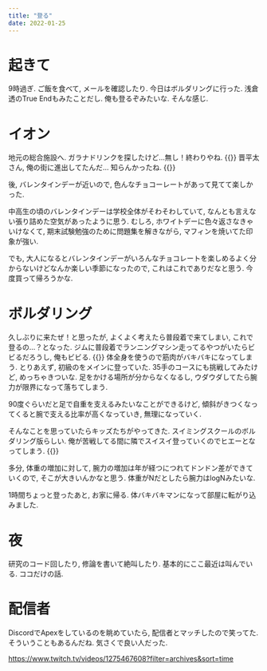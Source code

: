 ```yaml
---
title: "登る"
date: 2022-01-25
---
```


# 起きて
9時過ぎ. ご飯を食べて, メールを確認したり. 今日はボルダリングに行った. 浅倉透のTrue Endもみたことだし. 俺も登るぞみたいな. そんな感じ.

# イオン
地元の総合施設へ. ガラナドリンクを探したけど...無し！終わりやね.
{{<tweet user="dango_bot" id="1486009528064053249">}}
晋平太さん, 俺の街に進出してたんだ... 知らんかったね.
{{<tweet user="dango_bot" id="1486008703342247936">}}

後, バレンタインデーが近いので, 色んなチョコーレートがあって見てて楽しかった.

中高生の頃のバレンタインデーは学校全体がそわそわしていて, なんとも言えない張り詰めた空気があったように思う. むしろ, ホワイトデーに色々返さなきゃいけなくて, 期末試験勉強のために問題集を解きながら, マフィンを焼いてた印象が強い.

でも, 大人になるとバレンタインデーがいろんなチョコレートを楽しめるよく分からないけどなんか楽しい季節になったので, これはこれでありだなと思う. 今度買って帰ろうかな.
# ボルダリング
久しぶりに来たぜ！と思ったが, よくよく考えたら普段着で来てしまい, これで登るの...？となった. ジムに普段着でランニングマシン走ってるやつがいたらビビるだろうし, 俺もビビる.
{{<tweet user="dango_bot" id="1485897772671078402">}}
体全身を使うので筋肉がバキバキになってしまう. とりあえず, 初級のをメインに登っていた. 35手のコースにも挑戦してみたけど, めっちゃきついな. 足をかける場所が分からなくなるし, ウダウダしてたら腕力が限界になって落ちてしまう.

90度ぐらいだと足で自重を支えるみたいなことができるけど, 傾斜がきつくなってくると腕で支える比率が高くなっていき, 無理になっていく.

そんなことを思っていたらキッズたちがやってきた. スイミングスクールのボルダリング版らしい. 俺が苦戦してる間に隣でスイスイ登っていくのでヒエーとなってしまう.
{{<tweet user="dango_bot" id="1485902467615567874">}}

多分, 体重の増加に対して, 腕力の増加は年が経つにつれてドンドン差ができていくので, そこが大きいんかなと思う. 体重がNだとしたら腕力はlogNみたいな.

1時間ちょっと登ったあと, お家に帰る. 体バキバキマンになって部屋に転がり込みました.

# 夜
研究のコード回したり, 修論を書いて絶叫したり. 基本的にここ最近は叫んでいる. ココだけの話.
# 配信者
DiscordでApexをしているのを眺めていたら, 配信者とマッチしたので笑ってた. そういうこともあるんだね. 気さくで良い人だった.

https://www.twitch.tv/videos/1275467608?filter=archives&sort=time